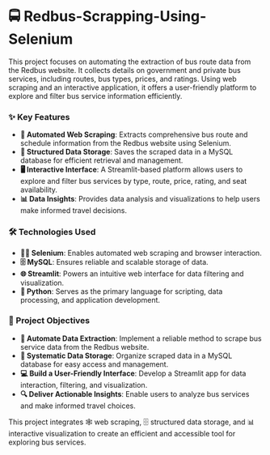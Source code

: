 # 🚍 Redbus-Scrapping-Using-Selenium
This project focuses on automating the extraction of bus route data from the Redbus website. It collects details on government and private bus services, including routes, bus types, prices, and ratings. Using web scraping and an interactive application, it offers a user-friendly platform to explore and filter bus service information efficiently.

### ✨ Key Features
- **🤖 Automated Web Scraping**: Extracts comprehensive bus route and schedule information from the Redbus website using Selenium.
- **📂 Structured Data Storage**: Saves the scraped data in a MySQL database for efficient retrieval and management.
- **🖥️ Interactive Interface**: A Streamlit-based platform allows users to explore and filter bus services by type, route, price, rating, and seat availability.
- **📊 Data Insights**: Provides data analysis and visualizations to help users make informed travel decisions.

### 🛠️ Technologies Used
- **🕵️‍♂️ Selenium**: Enables automated web scraping and browser interaction.
- **🗄️ MySQL**: Ensures reliable and scalable storage of data.
- **🌐 Streamlit**: Powers an intuitive web interface for data filtering and visualization.
- **🐍 Python**: Serves as the primary language for scripting, data processing, and application development.

### 🎯 Project Objectives
- **🤖 Automate Data Extraction**: Implement a reliable method to scrape bus service data from the Redbus website.
- **📂 Systematic Data Storage**: Organize scraped data in a MySQL database for easy access and management.
- **💻 Build a User-Friendly Interface**: Develop a Streamlit app for data interaction, filtering, and visualization.
- **🔍 Deliver Actionable Insights**: Enable users to analyze bus services and make informed travel choices.

This project integrates 🕸️ web scraping, 🗄️ structured data storage, and 📊 interactive visualization to create an efficient and accessible tool for exploring bus services.
